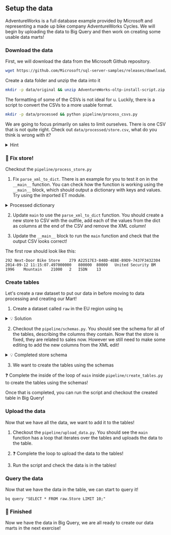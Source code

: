 ## Setup the data

AdventureWorks is a full database example provided by Microsoft and representing a made up bike company AdventureWorks Cycles. We will begin by uploading the data to Big Query and then work on creating some usable data marts!


### Download the data

First, we will download the data from the Microsoft Github repository.

```bash
wget https://github.com/Microsoft/sql-server-samples/releases/download/adventureworks/AdventureWorks-oltp-install-script.zip
```

Create a data folder and unzip the data into it

```bash
mkdir -p data/original && unzip AdventureWorks-oltp-install-script.zip -d data/original
```

The formatting of some of the CSVs is not ideal for u. Luckily, there is a script to convert the CSVs to a more usable format.

```bash
mkdir -p data/processed && python pipeline/process_csvs.py
```

We are going to focus primarily on sales to limit ourselves. There is one CSV that is not quite right. Check out
`data/processed/store.csv`, what do you think is wrong with it?

<details>
<summary markdown='span'>Hint</summary>

The fourth column is XML, which is not that useful to us! We will need to fix this before we can upload the file to Big Query.

</details>

### 🔨 Fix store!

Checkout the `pipeline/process_store.py`

1. Fix `parse_xml_to_dict`. There is an example for you to test it on in the `__main__` function. You can check how the function is working using the `__main__` block, which should output a dictionary with keys and values. Try using the imported ET module.

<details>
<summary markdown='span'>Processed dictionary</summary>

{'{http://schemas.microsoft.com/sqlserver/2004/07/adventure-works/StoreSurvey}AnnualSales': '3000000', '{http://schemas.microsoft.com/sqlserver/2004/07/adventure-works/StoreSurvey}AnnualRevenue': '300000', '{http://schemas.microsoft.com/sqlserver/2004/07/adventure-works/StoreSurvey}BankName': 'Primary Bank & Reserve', '{http://schemas.microsoft.com/sqlserver/2004/07/adventure-works/StoreSurvey}BusinessType': 'OS', '{http://schemas.microsoft.com/sqlserver/2004/07/adventure-works/StoreSurvey}YearOpened': '1974', '{http://schemas.microsoft.com/sqlserver/2004/07/adventure-works/StoreSurvey}Specialty': 'Mountain', '{http://schemas.microsoft.com/sqlserver/2004/07/adventure-works/StoreSurvey}SquareFeet': '75000', '{http://schemas.microsoft.com/sqlserver/2004/07/adventure-works/StoreSurvey}Brands': '2', '{http://schemas.microsoft.com/sqlserver/2004/07/adventure-works/StoreSurvey}Internet': 'T1', '{http://schemas.microsoft.com/sqlserver/2004/07/adventure-works/StoreSurvey}NumberEmployees': '93'}

</details>


2. Update `main` to use the `parse_xml_to_dict` function. You should create a new store to CSV with the outfile, add each of the values from the dict as columns at the end of the CSV and remove the XML column!

3. Update the `__main__` block to run the `main` function and check that the output CSV looks correct!

The first row should look like this:

```csv
292	Next-Door Bike Store	279	A22517E3-848D-4EBE-B9D9-7437F3432304	2014-09-12 11:15:07.497000000	800000	80000	United Security	BM	1996	Mountain	21000	2	ISDN	13
```

### Create tables

Let's create a raw dataset to put our data in before moving to data processing and creating our Mart!

1. Create a dataset called `raw` in the EU region using `bq`

<details>
<summary markdown='span'>💡 Solution</summary>

```bash
bq --location=EU mk --dataset raw
```

</details>

2. Checkout the `pipeline/schemas.py`. You should see the schema for all of the tables, describing the columns they contain. Now that the store is fixed, they are related to sales now. However we still need to make some editing to add the new columns from the XML edit!

<details>
<summary markdown='span'>💡 Completed store schema</summary>

```
    "Store": [
        {"name": "BusinessEntityID", "type": "INT64", "mode": "REQUIRED"},
        {"name": "Name", "type": "STRING", "mode": "REQUIRED"},
        {"name": "SalesPersonID", "type": "INT64", "mode": "NULLABLE"},
        {'name': 'rowguid', 'type': 'STRING', 'mode': 'REQUIRED'},
        {"name": "ModifiedDate", "type": "TIMESTAMP", "mode": "REQUIRED"},
        {"name": "AnnualSales", "type": "FLOAT64", "mode": "REQUIRED"},
        {"name": "AnnualRevenue", "type": "FLOAT64", "mode": "REQUIRED"},
        {"name": "BankName", "type": "STRING", "mode": "REQUIRED"},
        {"name": "BusinessType", "type": "STRING", "mode": "REQUIRED"},
        {"name": "YearOpened", "type": "INT64", "mode": "REQUIRED"},
        {"name": "Specialty", "type": "STRING", "mode": "REQUIRED"},
        {"name": "SquareFeet", "type": "INT64", "mode": "REQUIRED"},
        {"name": "Brands", "type": "STRING", "mode": "REQUIRED"},
        {"name": "Internet", "type": "STRING", "mode": "REQUIRED"},
        {"name": "NumberEmployees", "type": "INT64", "mode": "REQUIRED"},
    ],
```

</details>

3. We want to create the tables using the schemas

❓ Complete the inside of the loop of `main` inside `pipeline/create_tables.py` to create the tables using the schemas!

Once that is completed, you can run the script and checkout the created table in Big Query!

### Upload the data

Now that we have all the data, we want to add it to the tables!

1. Checkout the `pipeline/upload_data.py`. You should see the `main` function has a loop that iterates over the tables and uploads the data to the table.

2. ❓ Complete the loop to upload the data to the tables!

3. Run the script and check the data is in the tables!


### Query the data

Now that we have the data in the table, we can start to query it!

```
bq query "SELECT * FROM raw.Store LIMIT 10;"
```

### 🏁 Finished

Now we have the data in Big Query, we are all ready to create our data marts in the next exercise!
